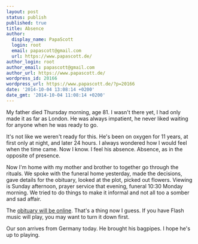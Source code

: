 ```yaml
---
layout: post
status: publish
published: true
title: Absence
author:
  display_name: PapaScott
  login: root
  email: papascott@gmail.com
  url: https://www.papascott.de/
author_login: root
author_email: papascott@gmail.com
author_url: https://www.papascott.de/
wordpress_id: 20166
wordpress_url: https://www.papascott.de/?p=20166
date: '2014-10-04 13:08:14 +0200'
date_gmt: '2014-10-04 11:08:14 +0200'
---
```

<p>My father died Thursday morning, age 81. I wasn't there yet, I had only made it as far as London. He was always impatient, he never liked waiting for anyone when he was ready to go.</p>
<p>It's not like we weren't ready for this. He's been on oxygen for 11 years, at first only at night, and later 24 hours. I always wondered how I would feel when the time came. Now I know. I feel his absence. Absence, as in the opposite of presence.</p>
<p>Now I'm home with my mother and brother to together go through the rituals. We spoke with the funeral home yesterday, made the decisions, gave details for the obituary, looked at the plot, picked out flowers. Viewing is Sunday afternoon, prayer service that evening, funeral 10:30 Monday morning. We tried to do things to make it informal and not all too a somber and sad affair.</p>
<p>The <a href="http://www.zahrbockfuneralhome.com/obituaries.php">obituary will be online</a>. That's a thing now I guess. If you have Flash music will play, you may want to turn it down first.</p>
<p>Our son arrives from Germany today. He brought his bagpipes. I hope he's up to playing.</p>
